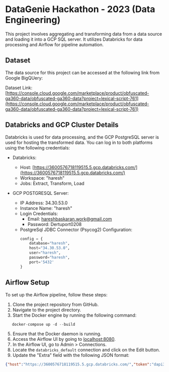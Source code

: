 # DataGenie Hackathon - 2023 (Data Engineering)

This project involves aggregating and transforming data from a data source and loading it into a GCP SQL server. It utilizes Databricks for data processing and Airflow for pipeline automation.

## Dataset

The data source for this project can be accessed at the following link from Google BigQUery:

Dataset Link: [https://console.cloud.google.com/marketplace/product/obfuscated-ga360-data/obfuscated-ga360-data?project=lexical-script-761](https://console.cloud.google.com/marketplace/product/obfuscated-ga360-data/obfuscated-ga360-data?project=lexical-script-761)

## Databricks and GCP Cluster Details

Databricks is used for data processing, and the GCP PostgreSQL server is used for hosting the transformed data. You can log in to both platforms using the following credentials:

- Databricks:
  - Host: [https://3600576718119515.5.gcp.databricks.com/](https://3600576718119515.5.gcp.databricks.com/)
  - Workspace: "haresh"
  - Jobs: Extract, Transform, Load

- GCP POSTGRESQL Server:
  - IP Address: 34.30.53.0
  - Instance Name: "haresh"
  - Login Credentials: 
    - Email: hareshbaskaran.work@gmail.com
    - Password: Dertuport0208
  - PostgreSql JDBC Connector (Psycog2) Configuration:
    ```python
    config = {
        database="haresh",
        host="34.30.53.0",
        user="haresh",
        password="haresh",
        port='5432'
    }
    ```

## Airflow Setup

To set up the Airflow pipeline, follow these steps:

1. Clone the project repository from GitHub.
2. Navigate to the project directory.
3. Start the Docker engine by running the following command: 
 ```python
    docker-compose up -d --build
 ```
5. Ensure that the Docker daemon is running.
6. Access the Airflow UI by going to [localhost:8080](http://localhost:8080).
7. In the Airflow UI, go to Admin > Connections.
8. Locate the `databricks_default` connection and click on the Edit button.
9. Update the "Extra" field with the following JSON format:
```json
{"host":"https://3600576718119515.5.gcp.databricks.com/","token":"dapi37dc26d8dabd83d7a9241d82318e2ed0"}

